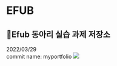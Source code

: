 # EFUB
## 👦Efub 동아리 실습 과제 저장소
<p style="align: center">
2022/03/29<br>
commit name: myportfolio
  <img src="https://user-images.githubusercontent.com/80975932/160634792-b2bcfa2a-ec97-431d-9f96-1859604cdf91.PNG" width: 20px, height: 20px>
</p>
